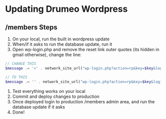# Updating Drumeo Wordpress

## /members Steps

1. On your local, run the built in wordpress update
1. When/if it asks to run the database update, run it
1. Open wp-login.php and remove the reset link outer quotes (its hidden in gmail otherwise), change the line:
```php
// CHANGE THIS
$message .= '<' . network_site_url("wp-login.php?action=rp&key=$key&login=" . rawurlencode($user_login), 'login') . ">\r\n";

// TO THIS
$message .= '' . network_site_url("wp-login.php?action=rp&key=$key&login=" . rawurlencode($user_login), 'login') . "\r\n";
```
1. Test everything works on your local
1. Commit and deploy changes to production
1. Once deployed login to  production /members admin area, and run the database update if it asks
1. Done!
